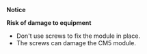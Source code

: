 
**Notice**

**Risk of damage to equipment**

- Don't use screws to fix the module in place.
- The screws can damage the CM5 module.
